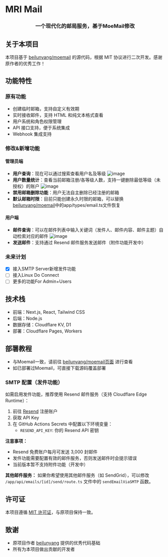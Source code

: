 # MRI Mail

<div align="center">
  <h3>一个现代化的邮局服务，基于MoeMail修改</h3>
</div>

## 关于本项目

本项目基于 [beilunyang/moemail](https://github.com/beilunyang/moemail) 的源代码，根据 MIT 协议进行二次开发。感谢原作者的优秀工作！

## 功能特性

### 原有功能
- 创建临时邮箱，支持自定义有效期
- 实时接收邮件，支持 HTML 和纯文本格式查看
- 用户系统和角色权限管理
- API 接口支持，便于系统集成
- Webhook 集成支持

### 修改&新增功能
#### 管理员端
- **用户查询**：现在可以通过搜索查看用户名及等级
  ![image](https://github.com/user-attachments/assets/f9a8e735-ed76-4a6b-9580-24b3eb4fd135)
- **用户数量统计**：查看当前邮箱注册/各等级人数，支持一键删除最低等级（未授权）的账户
  ![image](https://github.com/user-attachments/assets/570e49d5-dc79-4947-b21e-2b764b415d4c)
- **禁用邮箱删除功能**：用户无法自主删除已经注册的邮箱
- **默认邮箱时限**：目前只能创建永久时限的邮箱，可以替换[beilunyang/moemail](https://github.com/beilunyang/moemail)中的app/types/email.ts文件恢复
#### 用户端
- **邮件查询**：可以在邮件列表中输入关键词（发件人、邮件内容、邮件主题）自动检索对应的邮件
  ![image](https://github.com/user-attachments/assets/7ead0f40-9aaa-456b-943e-bf9fbd637c05)
- **发送邮件**：支持通过 Resend 邮件服务发送邮件（附件功能开发中）

### 未来计划
- [x] 接入SMTP Server新增发件功能
- [ ] 接入Linux Do Connect
- [ ] 更多的功能For Admin+Users

## 技术栈

- 前端：Next.js, React, Tailwind CSS
- 后端：Node.js
- 数据存储：Cloudflare KV, D1
- 部署：Cloudflare Pages, Workers

## 部署教程
- 与Moemail一致，请前往 [beilunyang/moemail页面](https://github.com/beilunyang/moemail) 进行查看
- 如已部署过Moemail，可直接下载源码覆盖部署

### SMTP 配置（发件功能）
如需启用发件功能，推荐使用 Resend 邮件服务（支持 Cloudflare Edge Runtime）：

1. 前往 [Resend](https://resend.com) 注册账户
2. 获取 API Key
3. 在 GitHub Actions Secrets 中配置以下环境变量：
   - `RESEND_API_KEY`: 你的 Resend API 密钥

**注意事项：**
- Resend 免费账户每月可发送 3,000 封邮件
- 发件功能需要配置有效的邮件服务，否则发送邮件时会提示错误
- 当前版本暂不支持附件功能（开发中）

**其他邮件服务：**
如果你希望使用其他邮件服务（如 SendGrid），可以修改 `/app/api/emails/[id]/send/route.ts` 文件中的 `sendEmailViaSMTP` 函数。

## 许可证

本项目遵循 [MIT 许可证](LICENSE)，与原项目保持一致。

## 致谢

- 原项目作者 [beilunyang](https://github.com/beilunyang) 提供的优秀代码基础
- 所有为本项目做出贡献的开发者
